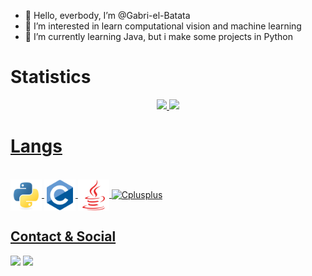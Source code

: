 



- 👋 Hello, everbody, I’m @Gabri-el-Batata
- 👀 I’m interested in learn computational vision and machine learning
- 🌱 I’m currently learning Java, but i make some projects in Python
<!--
Gabri-el-Batata/Gabri-el-Batata is a ✨ special ✨ repository because its `README.md` (this file) appears on your GitHub profile.
You can click the Preview link to take a look at your changes.
--->

# Statistics
<div align="center">
  <a href="https://github.com/Gabri-el-Batata">
   <img height="150em" src="https://github-readme-stats.vercel.app/api?username=Gabri-el-Batata&count_private=true&theme=transparent&include_all_commits=true">
  <img height="150em" src="https://github-readme-stats.vercel.app/api/top-langs/?username=Gabri-el-Batata&layout=compact&theme=transparent"/>
 
</div>
  
  # Langs

<div>
  
</div>
<div style="display: inline_block"><br>
  <img align="center" alt="Python" height="50" width="50" src="https://raw.githubusercontent.com/devicons/devicon/master/icons/python/python-original.svg">
  <img align="center" alt="C" height="50" width="50" src="https://raw.githubusercontent.com/devicons/devicon/master/icons/c/c-original.svg">
  <img align="center" alt="Java" height="50" width="50" src="https://raw.githubusercontent.com/devicons/devicon/master/icons/java/java-plain.svg">
  <img align="center" alt="Cplusplus" height="50" width="50" src="https://cdn.jsdelivr.net/gh/devicons/devicon@latest/icons/cplusplus/cplusplus-original.svg">
</div>
  
  ## Contact & Social
 
<div> 
  <a href = "mailto:gabrielcarodoso47@gmail.com"><img src="https://img.shields.io/badge/-Gmail-%23333?style=for-the-badge&logo=gmail&logoColor=white" target="_blank"></a>
  <a href="https://www.linkedin.com/in/gabriel-batata-4a676a249" target="_blank"><img src="https://img.shields.io/badge/-LinkedIn-%230077B5?style=for-the-badge&logo=linkedin&logoColor=white" target="_blank"></a> 
 
</div>
